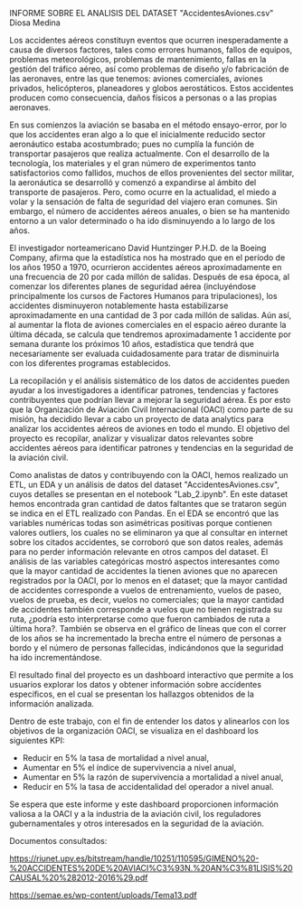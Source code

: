 INFORME SOBRE EL ANALISIS DEL DATASET "AccidentesAviones.csv"
Diosa Medina


Los accidentes aéreos constituyn eventos que ocurren inesperadamente a causa de diversos factores, tales como errores humanos, fallos de equipos, problemas meteorológicos, problemas de mantenimiento, fallas en la gestión del tráfico aéreo, así como problemas de diseño y/o fabricación de las aeronaves, entre las que tenemos: aviones comerciales, aviones privados, helicópteros, planeadores y globos aerostáticos. Estos accidentes producen como consecuencia, daños físicos a personas o a las propias aeronaves.


En sus comienzos la aviación se basaba en el método ensayo-error, por lo que los accidentes eran algo a lo que el inicialmente reducido sector aeronáutico estaba acostumbrado; pues no cumplía la función  de transportar pasajeros que realiza actualmente. Con el desarrollo de la tecnología, los materiales y el gran número de experimentos tanto satisfactorios como fallidos, muchos de ellos provenientes del sector militar, la aeronáutica se desarrolló y comenzó a expandirse al ámbito del transporte de pasajeros. Pero, como ocurre en la actualidad, el miedo a volar y la sensación de falta de seguridad del viajero eran comunes. Sin embargo, el número de accidentes aéreos anuales, o bien se ha mantenido entorno a un valor determinado o ha ido disminuyendo a lo largo de los años.


El investigador norteamericano David Huntzinger P.H.D. de la Boeing Company, afirma que la estadística nos ha mostrado que en el período de los años 1950 a 1970, ocurrieron accidentes aéreos aproximadamente en una frecuencia de 20 por
cada millón de salidas. Después de esa época, al comenzar los diferentes planes de seguridad aérea (incluyéndose principalmente los cursos de Factores Humanos para tripulaciones), los accidentes disminuyeron notablemente hasta estabilizarse aproximadamente en una cantidad de 3 por cada millón de salidas. Aún así, al aumentar la flota de aviones comerciales en el espacio aéreo durante la última década, se calcula que tendremos aproximadamente 1 accidente por semana
durante los próximos 10 años, estadística que tendrá que necesariamente ser evaluada cuidadosamente para tratar de disminuirla con los diferentes programas establecidos.


La recopilación y el análisis sistemático de los datos de accidentes pueden ayudar a los investigadores a identificar patrones, tendencias y factores contribuyentes que podrían llevar a mejorar la seguridad aérea. Es por esto que la Organización de Aviación Civil Internacional (OACI) como parte de su misión, ha decidido llevar a cabo un proyecto de data analytics para analizar los accidentes aéreos de aviones en todo el mundo. El objetivo del proyecto es recopilar, analizar y visualizar datos relevantes sobre accidentes aéreos para identificar patrones y tendencias en la seguridad de la aviación civil.


Como analistas de datos y contribuyendo con la OACI, hemos realizado un ETL, un EDA y un análisis de datos del dataset "AccidentesAviones.csv", cuyos detalles se presentan en el notebook "Lab_2.ipynb". En este dataset hemos encontrada gran cantidad de datos faltantes que se trataron según se indica en el ETL  realizado con Pandas. En el EDA se encontró que las variables numéricas todas son asimétricas positivas porque contienen valores outliers, los cuales no se eliminaron ya que al consultar en internet sobre los citados accidentes, se corroboró que son datos reales, además para no perder información relevante en otros campos del dataset. El análisis de las variables categóricas mostró aspectos interesantes como que la mayor cantidad de accidentes la tienen aviones que no aparecen registrados por la OACI, por lo menos en el dataset; que la mayor cantidad de accidentes corresponde a vuelos de entrenamiento, vuelos de paseo, vuelos de prueba, es decir, vuelos no comerciales; que la mayor cantidad de accidentes también corresponde a vuelos que no tienen registrada su ruta, ¿podría esto interpretarse como que fueron cambiados de ruta a última hora?. También se observa en el gráfico de líneas que con el correr de los años se ha incrementado la brecha entre el número de personas a bordo y el número de personas fallecidas, indicándonos que la seguridad ha ido incrementándose. 


El resultado final del proyecto es un dashboard interactivo que permite a los usuarios explorar los datos y obtener información sobre accidentes específicos, en el cual se presentan los hallazgos obtenidos de la información analizada.


Dentro de este trabajo, con el fin de entender los datos y alinearlos con los objetivos de la organización OACI, se visualiza en el dashboard los siguientes KPI:

- Reducir en 5% la tasa de mortalidad a nivel anual,
- Aumentar en 5% el índice de supervivencia a nivel anual,
- Aumentar en 5% la razón de supervivencia a mortalidad a nivel anual,
- Reducir en 5% la tasa de accidentalidad del operador a nivel anual.


Se espera que este informe y este dashboard proporcionen información valiosa a la OACI y a la industria de la aviación civil, los reguladores gubernamentales y otros interesados en la seguridad de la aviación.


Documentos consultados:

https://riunet.upv.es/bitstream/handle/10251/110595/GIMENO%20-%20ACCIDENTES%20DE%20AVIACI%C3%93N.%20AN%C3%81LISIS%20CAUSAL%20%282012-2016%29.pdf

https://semae.es/wp-content/uploads/Tema13.pdf